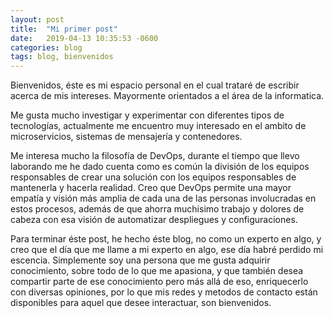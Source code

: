 ```yaml
---
layout: post
title:  "Mi primer post"
date:   2019-04-13 10:35:53 -0600
categories: blog
tags: blog, bienvenidos
---
```

Bienvenidos, éste es mi espacio personal en el cual trataré de escribir 
acerca de mis intereses. Mayormente orientados a el área de la informatica.

Me gusta mucho investigar y experimentar con diferentes tipos de tecnologías,
actualmente me encuentro muy interesado en el ambito de microservicios, sistemas de mensajería
y contenedores. 

Me interesa mucho la filosofía de DevOps, durante el tiempo que llevo laborando
me he dado cuenta como es común la división de los equipos responsables de crear
una solución con los equipos responsables de mantenerla y hacerla realidad. Creo
que DevOps permite una mayor empatía y visión más amplia de cada una de las personas
involucradas en estos procesos, además de que ahorra muchisimo trabajo y dolores
de cabeza con esa visión de automatizar despliegues y configuraciones.

Para terminar éste post, he hecho éste blog, no como un experto en algo,
y creo que el día que me llame a mi experto en algo, ese día habré perdido 
mi escencia. Simplemente soy una persona que me gusta adquirir conocimiento, sobre
todo de lo que me apasiona, y que también desea compartir parte de ese conocimiento
pero más allá de eso, enriquecerlo con diversas opiniones, por lo que mis redes
y metodos de contacto están disponibles para aquel que desee interactuar, son bienvenidos.


